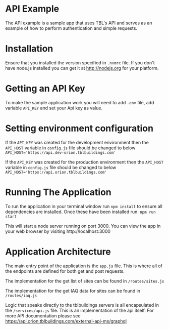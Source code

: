 # API Example

The API example is a sample app that uses TBL's API and serves as an example of how to perform authentication and simple requests.

# Installation

Ensure that you installed the version specified in `.nvmrc` file.
If you don't have node.js installed you can get it at http://nodejs.org for your platform.

# Getting an API Key

To make the sample application work you will need to add `.env` file, add variable `API_KEY` and set your Api key as value.

# Setting environment configuration

If the `API_KEY` was created for the development environment then the `API_HOST` variable in `config.js` file should be changed to below
`API_HOST='https://api.dev-orion.tblbuildings.com'`

If the `API_KEY` was created for the production environment then the `API_HOST` variable in `config.js` file should be changed to below
`API_HOST='https://api.orion.tblbuildings.com'`

# Running The Application

To run the application in your terminal window run `npm install` to ensure all dependencies are installed. Once these have been installed run: `npm run start`

This will start a node server running on port 3000. You can view the app in your web browser by visiting http://localhost:3000

# Application Architecture

The main entry point of the application is the `app.js` file. This is where all of the endpoints are defined for both get and post requests.

The implementation for the get list of sites can be found in `/routes/sites.js`

The implementation for the get IAQ data for sites can be found in `/routes/iaq.js`

Logic that speaks directly to the tblbuildings servers is all encapsulated in the `/services/api.js` file. This is an implementation of the api itself. For more API documentation please see https://api.orion.tblbuildings.com/external-api-ms/graphql
